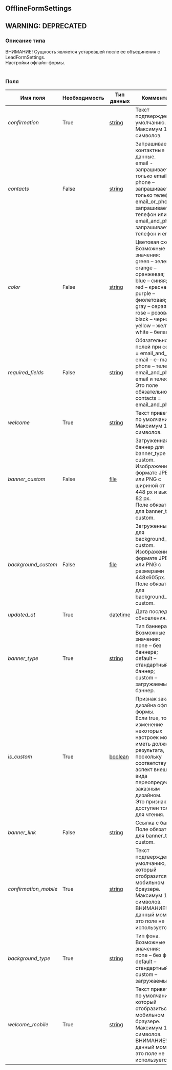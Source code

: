 
## OfflineFormSettings
## WARNING: DEPRECATED

### Описание типа
ВНИМАНИЕ! Сущность является устаревшей после ее объединения с LeadFormSettings.<br/>Настройки офлайн-формы.<br/><br/>
### Поля

| Имя поля | Необходимость | Тип данных | Комментарий |
|---|---|---|---|
|*confirmation*|True|[string](/types/string)|Текст подтверждения по умолчанию. Максимум 180 символов.<br/>|
|*contacts*|False|[string](/types/string)|Запрашиваемые контактные данные.<br/>email -  запрашивается только email;<br/>phone – запрашивается только телефон;<br/>email_or_phone – запрашивается телефон или email;<br/>email_and_phone – запрашивается телефон и email.<br/>|
|*color*|False|[string](/types/string)|Цветовая схема.<br/>Возможные значения:<br/>green – зеленая;<br/>orange – оранжевая;<br/>blue – синяя;<br/>red – красная;<br/>purple – фиолетовая;<br/>gray – серая;<br/>rose – розовая;<br/>black – черная,<br/>yellow – желтая;<br/>white – белая.<br/>|
|*required_fields*|False|[string](/types/string)|Обязательность полей при contacts = email_and_phone.<br/>email – e-mail;<br/>phone – телефон;<br/>email_and_phone – email и телефон.<br/>Это поле обязательно при contacts = email_and_phone.<br/>|
|*welcome*|True|[string](/types/string)|Текст приветствия по умолчанию. Максимум 180 символов.<br/>|
|*banner_custom*|False|[file](/types/file)|Загруженная баннер для banner_type = custom.<br/>Изображение в формате JPEG, GIF или PNG с шириной от 1 до 448 px и высотой 82 px.<br/>Поле обязательно для banner_type = custom.<br/>|
|*background_custom*|False|[file](/types/file)|Загруженный фон для background_type = custom.<br/>Изображение в формате JPEG, GIF или PNG с размерами 448x605px.<br/>Поле обязательно для background_type = custom.<br/>|
|*updated_at*|True|[datetime](/types/datetime)|Дата последнего обновления.<br/>|
|*banner_type*|True|[string](/types/string)|Тип баннера.<br/>Возможные значения:<br/>none – без баннера;<br/>default – стандартный баннер;<br/>custom – загружаемый баннер.<br/>|
|*is_custom*|True|[boolean](/types/boolean)|Признак заказного дизайна офлайн-формы.<br/>Если true, то изменение некоторых настроек может не иметь должного результата, поскольку соответствующий аспект внешнего вида переопределяются заказным дизайном.<br/>Это признак доступен только для чтения.<br/>|
|*banner_link*|False|[string](/types/string)|Ссылка с баннера.<br/>Поле обязательно для banner_type = custom.<br/>|
|*confirmation_mobile*|True|[string](/types/string)|Текст подтверждения по умолчанию, который отобразится в мобильном браузере. Максимум 180 символов.<br/>ВНИМАНИЕ! В данный момент это поле не используется.<br/>|
|*background_typе*|True|[string](/types/string)|Тип фона.<br/>Возможные значения:<br/>none – без фона;<br/>default – стандартный фон;<br/>custom – загружаемый фон.<br/>|
|*welcome_mobile*|True|[string](/types/string)|Текст приветствия по умолчанию, который отобразиться в мобильном браузере. Максимум 180 символов.<br/>ВНИМАНИЕ! В данный момент это поле не используется.<br/>|
